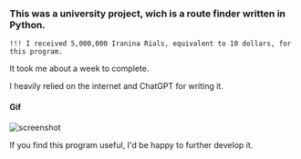 ### This was a university project, wich is a route finder written in Python.


```!!! I received 5,000,000 Iranina Rials, equivalent to 10 dollars, for this program.```

It took me about a week to complete.

I heavily relied on the internet and ChatGPT for writing it.

#### Gif
![screenshot](.screenshots/1.gif)

If you find this program useful, I'd be happy to further develop it.